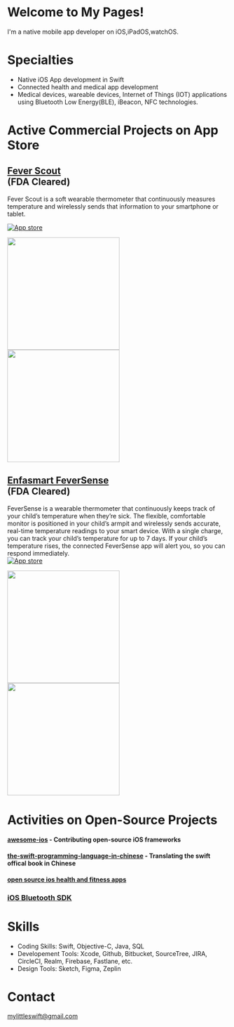 # Welcome to My Pages!

I'm a native mobile app developer on iOS,iPadOS,watchOS.

# Specialties
* Native iOS App development in Swift
* Connected health and medical app development
* Medical devices, wareable devices, Internet of Things (IOT) applications using Bluetooth Low Energy(BLE), iBeacon, NFC technologies.


# Active Commercial Projects on App Store

[Fever Scout](https://apps.apple.com/us/app/fever-scout/id1095852565)<br /> (FDA Cleared)
---------------------------------------------
Fever Scout is a soft wearable thermometer that continuously measures temperature and wirelessly sends that information to your smartphone or tablet.<br />

[![App store](http://linkmaker.itunes.apple.com/images/badges/en-us/badge_appstore-lrg.svg)](https://apps.apple.com/us/app/fever-scout/id1095852565)

<img src="https://is1-ssl.mzstatic.com/image/thumb/Purple113/v4/ef/89/bc/ef89bc70-b2cf-ced0-eeb9-7edce739d500/pr_source.jpg/314x0w.webp" width="256">  <img src="https://is2-ssl.mzstatic.com/image/thumb/Purple113/v4/0a/9b/db/0a9bdb3c-deae-2aaa-a0a9-3512d169e3e9/pr_source.jpg/314x0w.webp" width="256">


[Enfasmart FeverSense](https://apps.apple.com/us/app/enfasmart-feversense/id1356577835)<br /> (FDA Cleared)
--------------------------------------------------------
FeverSense is a wearable thermometer that continuously keeps track of your child’s temperature when they’re sick. The flexible, comfortable monitor is positioned in your child’s armpit and wirelessly sends accurate, real-time temperature readings to your smart device. With a single charge, you can track your child’s temperature for up to 7 days. If your child’s temperature rises, the connected FeverSense app will alert you, so you can respond immediately.<br />
[![App store](http://linkmaker.itunes.apple.com/images/badges/en-us/badge_appstore-lrg.svg)](https://apps.apple.com/us/app/enfasmart-feversense/id1356577835)

<img src="https://is1-ssl.mzstatic.com/image/thumb/Purple123/v4/e9/c9/7c/e9c97c2d-317e-d4aa-379f-1aedde855e54/pr_source.png/314x0w.webp" width="256">  <img src="https://is1-ssl.mzstatic.com/image/thumb/Purple123/v4/58/75/99/58759910-e6d0-2e7f-55fb-3c085908d110/pr_source.png/460x0w.webp" width="256">



# Activities on Open-Source Projects

#### [awesome-ios](https://github.com/vsouza/awesome-ios) - Contributing open-source iOS frameworks
#### [the-swift-programming-language-in-chinese](https://github.com/numbbbbb/the-swift-programming-language-in-chinese) - Translating the swift offical book in Chinese
#### [open source ios health and fitness apps](https://github.com/Mylittleswift/ios-health-fitness-apps)
### [iOS Bluetooth SDK](https://github.com/coolnameismy/BabyBluetooth)


# Skills
* Coding Skills: Swift, Objective-C, Java, SQL
* Developement Tools: Xcode, Github, Bitbucket, SourceTree, JIRA, CircleCI, Realm, Firebase, Fastlane, etc.
* Design Tools: Sketch, Figma, Zeplin

# Contact
<mylittleswift@gmail.com>




